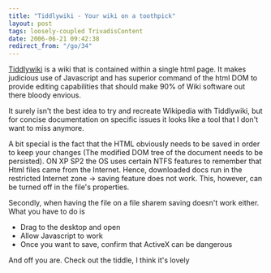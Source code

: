 ```yaml
---
title: "Tiddlywiki - Your wiki on a toothpick"
layout: post
tags: loosely-coupled TrivadisContent
date: 2006-06-21 09:42:38
redirect_from: "/go/34"
---
```


[Tiddlywiki](http://www.tiddlywiki.com/) is a wiki that is contained within a single html page. It makes judicious use of Javascript and has superior command of the html DOM to provide editing capabilities that should make 90% of Wiki software out there bloody envious.

It surely isn&#39;t the best idea to try and recreate Wikipedia with Tiddlywiki, but for concise documentation on specific issues it looks like a tool that I don&#39;t want to miss anymore.

A bit special is the fact that the HTML obviously needs to be saved in order to keep your changes (The modified DOM tree of the document needs to be persisted). ON XP SP2 the OS uses certain NTFS features to remember that Html files came from the Internet. Hence, downloaded docs run in the restricted Internet zone -&gt; saving feature does not work. This, however, can be turned off in the file&#39;s properties.

Secondly, when having the file on a file sharem saving doesn&#39;t work either. What you have to do is 

*   Drag to the desktop and open
*   Allow Javascript to work
*   Once you want to save, confirm that ActiveX can be dangerous

And off you are. Check out the tiddle, I think it&#39;s lovely